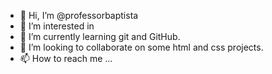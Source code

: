 - 👋 Hi, I’m @professorbaptista
- 👀 I’m interested in 
- 🌱 I’m currently learning git and GitHub.
- 💞️ I’m looking to collaborate on some html and css projects.
- 📫 How to reach me ...

<!---
professorbaptista/professorbaptista is a ✨ special ✨ repository because its `README.md` (this file) appears on your GitHub profile.
You can click the Preview link to take a look at your changes.
--->
